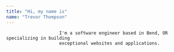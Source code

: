 ```yaml
---
title: "Hi, my name is"
name: "Trevor Thompson"
---
```


    					I'm a software engineer based in Bend, OR specializing in building
    					exceptional websites and applications.
